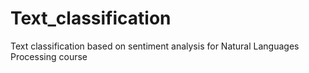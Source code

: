 # Text_classification
Text classification based on sentiment analysis for Natural Languages Processing course
